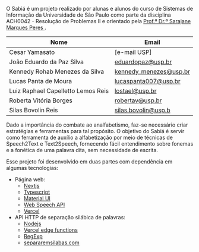O Sabiá é um projeto realizado por alunas e alunos do curso de Sistemas de Informação da Universidade de São Paulo como
parte da disciplina ACH0042 - Resolução de Problemas II e orientado
pela [Prof.ª Dr.ª Sarajane Marques Peres ](https://each.uspnet.usp.br/sarajane/).

| Nome                               | Email                  |
|------------------------------------|------------------------|
| Cesar Yamasato                     | [e-mail USP]           |
| João Eduardo da Paz Silva          | eduardopaz@usp.br      |
| Kennedy Rohab Menezes da Silva     | kennedy_menezes@usp.br |
| Lucas Panta de Moura               | lucaspanta007@usp.br   |
| Luiz Raphael Capelletto Lemos Reis | lostael@usp.br         |
| Roberta Vitória Borges             | robertav@usp.br        |
| Silas Bovolin Reis                 | silas.bovolin@usp.b    |

Dado a importância do combate ao analfabetismo, faz-se necessário criar estratégias e ferramentas para tal propósito. O
objetivo do Sabiá é servir como ferramenta de auxílio a alfabetização por meio de técnicas de Speech2Text e Text2Speech,
fornecendo fácil entendimento sobre fonemas e a fonética de uma palavra dita, sem necessidade de escrita.

Esse projeto foi desenvolvido em duas partes com dependência em algumas tecnologias:

- Página web:
    - [Nextjs](https://nextjs.org/)
    - [Typescript](https://www.typescriptlang.org/)
    - [Material UI](https://mui.com/)
    - [Web Speech API](https://developer.mozilla.org/en-US/docs/Web/API/Web_Speech_API)
    - [Vercel](https://vercel.com/home)
- API HTTP de separação silábica de palavras:
    - [Nodejs](https://nodejs.org/)
    - [Vercel edge functions](https://vercel.com/features/edge-functions)
    - [RegExp](https://developer.mozilla.org/en-US/docs/Web/JavaScript/Guide/Regular_expressions)
    - [separaremsilabas.com](http://separaremsilabas.com)
